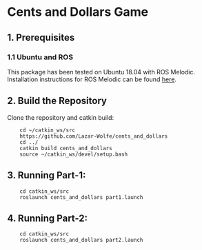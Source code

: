 # Cents and Dollars Game
## 1. Prerequisites
### 1.1 **Ubuntu** and **ROS**
This package has been tested on Ubuntu 18.04 with ROS Melodic. Installation instructions for ROS Melodic can be found [here](http://wiki.ros.org/melodic/Installation).
<!-- 
### 1.2. **Libraries** 
We used the following libraries: [Numpy](https://numpy.org/)
```
    pip install numpy
``` -->

## 2. Build the Repository
Clone the repository and catkin build:
```
    cd ~/catkin_ws/src
    https://github.com/Lazar-Wolfe/cents_and_dollars
    cd ../
    catkin build cents_and_dollars
    source ~/catkin_ws/devel/setup.bash
```

## 3. Running Part-1: 
```
    cd catkin_ws/src
    roslaunch cents_and_dollars part1.launch
```

## 4. Running Part-2: 
```
    cd catkin_ws/src
    roslaunch cents_and_dollars part2.launch
```
